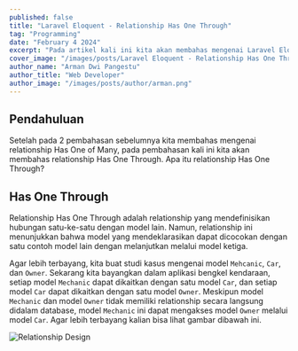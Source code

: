 ```yaml
---
published: false
title: "Laravel Eloquent - Relationship Has One Through"
tag: "Programming"
date: "February 4 2024"
excerpt: "Pada artikel kali ini kita akan membahas mengenai Laravel Eloquent Relationship Has One Through"
cover_image: "/images/posts/Laravel Eloquent - Relationship Has One Through.png"
author_name: "Arman Dwi Pangestu"
author_title: "Web Developer"
author_image: "/images/posts/author/arman.png"
---
```


## Pendahuluan

Setelah pada 2 pembahasan sebelumnya kita membahas mengenai relationship Has One of Many, pada pembahasan kali ini kita akan membahas relationship Has One Through. Apa itu relationship Has One Through?

## Has One Through

Relationship Has One Through adalah relationship yang mendefinisikan hubungan satu-ke-satu dengan model lain. Namun, relationship ini menunjukkan bahwa model yang mendeklarasikan dapat dicocokan dengan satu contoh model lain dengan melanjutkan melalui model ketiga.

Agar lebih terbayang, kita buat studi kasus mengenai model `Mehcanic`, `Car`, dan `Owner`. Sekarang kita bayangkan dalam aplikasi bengkel kendaraan, setiap model `Mechanic` dapat dikaitkan dengan satu model `Car`, dan setiap model `Car` dapat dikaitkan dengan satu model `Owner`. Meskipun model `Mechanic` dan model `Owner` tidak memiliki relationship secara langsung didalam database, model `Mechanic` ini dapat mengakses model `Owner` melalui model `Car`. Agar lebih terbayang kalian bisa lihat gambar dibawah ini.

![Relationship Design](${NEXT_PUBLIC_PUBLIC_ASSETS}/laravel-eloquent/relationship-has-one-through/relationship-design.png)

